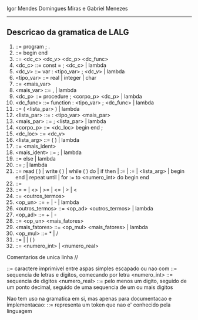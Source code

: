 Igor Mendes Domingues Miras e Gabriel Menezes

--------------------------------
 Descricao da gramatica de LALG
--------------------------------

 1. <programa>      ::= program <ident> ; <corpo> .
 2. <corpo>         ::= <dc> begin <comandos> end
 3. <dc>            ::= <dc_c> <dc_v> <dc_p> <dc_func>
 4. <dc_c>          ::= const <ident> = <numero> ; <dc_c> | lambda
 5. <dc_v>          ::= var <variaveis> : <tipo_var> ; <dc_v> | lambda
 6. <tipo_var>      ::= real | integer | char
 7. <variaveis>     ::= <ident> <mais_var>
 8. <mais_var>      ::= , <variaveis> | lambda
 9. <dc_p>          ::= procedure <ident> <parametros> ; <corpo_p> <dc_p> | lambda
10. <dc_func>       ::= function <ident> <parametros> : <tipo_var> ; <dc_func> | lambda
11. <parametros>    ::= ( <lista_par> ) | lambda
12. <lista_par>     ::= <variaveis> : <tipo_var> <mais_par>
13. <mais_par>      ::= ; <lista_par> | lambda
14. <corpo_p>       ::= <dc_loc> begin <comandos> end ;
15. <dc_loc>        ::= <dc_v>
16. <lista_arg>     ::= ( <argumentos> ) | lambda
17. <argumentos>    ::= <ident> <mais_ident>
18. <mais_ident>    ::= ; <argumentos> | lambda
19. <pfalsa>        ::= else <cmd> | lambda
20. <comandos>      ::= <cmd> ; <comandos> | lambda
21. <cmd>           ::= read ( <variaveis> ) |
                        write ( <variaveis> ) |
                        while ( <condicao> ) do <cmd> |
                        if <condicao> then <cmd> <pfalsa> |
                        <ident> := <expressao> |
                        <ident> := <char> |
                        <ident> <lista_arg> |
                        begin <comandos> end |
                        repeat <comandos> until <condicao> |
                        for <ident> := <expressao> to <numero_int> do begin <comandos> end
22. <condicao>      ::= <expressao> <relacao> <expressao>
23. <relacao>       ::= = | <> | >= | <= | > | <
24. <expressao>     ::= <termo> <outros_termos>
25. <op_un>         ::= + | - | lambda
26. <outros_termos> ::= <op_ad> <termo> <outros_termos> | lambda
27. <op_ad>         ::= + | -
28. <termo>         ::= <op_un> <fator> <mais_fatores>
29. <mais_fatores>  ::= <op_mul> <fator> <mais_fatores> | lambda
30. <op_mul>        ::= * | /
31. <fator>         ::= <ident> | <numero> | ( <expressao> )
32. <numero>        ::= <numero_int> | <numero_real>


Comentarios de unica linha //

<char>        ::= caractere imprimivel entre aspas simples escapado ou nao com
<ident>       ::= sequencia de letras e digitos, comecando por letra
<numero_int>  ::= sequencia de digitos
<numero_real> ::= pelo menos um digito, seguido de um ponto decimal, seguido de uma sequencia de um ou mais digitos

Nao tem uso na gramatica em si, mas apenas para documentacao e implementacao:
<desconhecido> ::= representa um token que nao e' conhecido pela linguagem